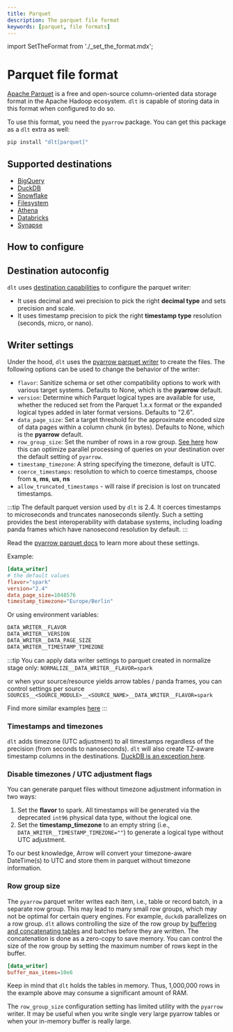 ```yaml
---
title: Parquet
description: The parquet file format
keywords: [parquet, file formats]
---
```

import SetTheFormat from './_set_the_format.mdx';

# Parquet file format

[Apache Parquet](https://en.wikipedia.org/wiki/Apache_Parquet) is a free and open-source column-oriented data storage format in the Apache Hadoop ecosystem. `dlt` is capable of storing data in this format when configured to do so.

To use this format, you need the `pyarrow` package. You can get this package as a `dlt` extra as well:

```sh
pip install "dlt[parquet]"
```

## Supported destinations

- [BigQuery](../destinations/bigquery.md)
- [DuckDB](../destinations/duckdb.md)
- [Snowflake](../destinations/snowflake.md)
- [Filesystem](../destinations/filesystem.md)
- [Athena](../destinations/athena.md)
- [Databricks](../destinations/databricks.md)
- [Synapse](../destinations/synapse.md)

## How to configure

<SetTheFormat file_type="parquet"/>

## Destination autoconfig
`dlt` uses [destination capabilities](../../walkthroughs/create-new-destination.md#3-set-the-destination-capabilities) to configure the parquet writer:
* It uses decimal and wei precision to pick the right **decimal type** and sets precision and scale.
* It uses timestamp precision to pick the right **timestamp type** resolution (seconds, micro, or nano).

## Writer settings

Under the hood, `dlt` uses the [pyarrow parquet writer](https://arrow.apache.org/docs/python/generated/pyarrow.parquet.ParquetWriter.html) to create the files. The following options can be used to change the behavior of the writer:

- `flavor`: Sanitize schema or set other compatibility options to work with various target systems. Defaults to None, which is the **pyarrow** default.
- `version`: Determine which Parquet logical types are available for use, whether the reduced set from the Parquet 1.x.x format or the expanded logical types added in later format versions. Defaults to "2.6".
- `data_page_size`: Set a target threshold for the approximate encoded size of data pages within a column chunk (in bytes). Defaults to None, which is the **pyarrow** default.
- `row_group_size`: Set the number of rows in a row group. [See here](#row-group-size) how this can optimize parallel processing of queries on your destination over the default setting of `pyarrow`.
- `timestamp_timezone`: A string specifying the timezone, default is UTC.
- `coerce_timestamps`: resolution to which to coerce timestamps, choose from **s**, **ms**, **us**, **ns**
- `allow_truncated_timestamps` - will raise if precision is lost on truncated timestamps.

:::tip
The default parquet version used by `dlt` is 2.4. It coerces timestamps to microseconds and truncates nanoseconds silently. Such a setting
provides the best interoperability with database systems, including loading panda frames which have nanosecond resolution by default.
:::

Read the [pyarrow parquet docs](https://arrow.apache.org/docs/python/generated/pyarrow.parquet.ParquetWriter.html) to learn more about these settings.

Example:

```toml
[data_writer]
# the default values
flavor="spark"
version="2.4"
data_page_size=1048576
timestamp_timezone="Europe/Berlin"
```

Or using environment variables:

```sh
DATA_WRITER__FLAVOR
DATA_WRITER__VERSION
DATA_WRITER__DATA_PAGE_SIZE
DATA_WRITER__TIMESTAMP_TIMEZONE
```

:::tip
You can apply data writer settings to parquet created in normalize stage only:
`NORMALIZE__DATA_WRITER__FLAVOR=spark`

or when your source/resource yields arrow tables / panda frames, you can control settings per source
`SOURCES__<SOURCE_MODULE>__<SOURCE_NAME>__DATA_WRITER__FLAVOR=spark`

Find more similar examples [here](../../reference/performance.md#extract)
:::



### Timestamps and timezones
`dlt` adds timezone (UTC adjustment) to all timestamps regardless of the precision (from seconds to nanoseconds). `dlt` will also create TZ-aware timestamp columns in
the destinations. [DuckDB is an exception here](../destinations/duckdb.md#supported-file-formats).

### Disable timezones / UTC adjustment flags
You can generate parquet files without timezone adjustment information in two ways:
1. Set the **flavor** to spark. All timestamps will be generated via the deprecated `int96` physical data type, without the logical one.
2. Set the **timestamp_timezone** to an empty string (i.e., `DATA_WRITER__TIMESTAMP_TIMEZONE=""`) to generate a logical type without UTC adjustment.

To our best knowledge, Arrow will convert your timezone-aware DateTime(s) to UTC and store them in parquet without timezone information.


### Row group size

The `pyarrow` parquet writer writes each item, i.e., table or record batch, in a separate row group. This may lead to many small row groups, which may not be optimal for certain query engines. For example, `duckdb` parallelizes on a row group. `dlt` allows controlling the size of the row group by [buffering and concatenating tables](../../reference/performance.md#controlling-in-memory-buffers) and batches before they are written. The concatenation is done as a zero-copy to save memory. You can control the size of the row group by setting the maximum number of rows kept in the buffer.

```toml
[data_writer]
buffer_max_items=10e6
```

Keep in mind that `dlt` holds the tables in memory. Thus, 1,000,000 rows in the example above may consume a significant amount of RAM.

The `row_group_size` configuration setting has limited utility with the `pyarrow` writer. It may be useful when you write single very large pyarrow tables or when your in-memory buffer is really large.


